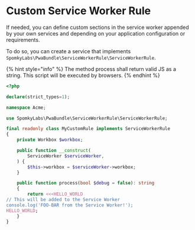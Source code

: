 # Custom Service Worker Rule

If needed, you can define custom sections in the service worker appended by your own services and depending on your application configuration or requirements.

To do so, you can create a service that implements `SpomkyLabs\PwaBundle\ServiceWorkerRule\ServiceWorkerRule`.

{% hint style="info" %}
The method process shall return valid JS as a string. This script will be executed by browsers.
{% endhint %}

```php
<?php

declare(strict_types=1);

namespace Acme;

use SpomkyLabs\PwaBundle\ServiceWorkerRule\ServiceWorkerRule;

final readonly class MyCustomRule implements ServiceWorkerRule
{
    private Workbox $workbox;

    public function __construct(
        ServiceWorker $serviceWorker,
    ) {
        $this->workbox = $serviceWorker->workbox;
    }

    public function process(bool $debug = false): string
    {
        return <<<HELLO_WORLD
// This will be added to the Service Worker
console.log('FOO-BAR from the Service Worker!');
HELLO_WORLD;
    }
}
```

